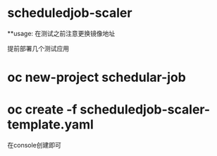 scheduledjob-scaler
=========================
**usage:
在测试之前注意更换镜像地址

提前部署几个测试应用
# oc new-project schedular-job
# oc create -f scheduledjob-scaler-template.yaml
在console创建即可
